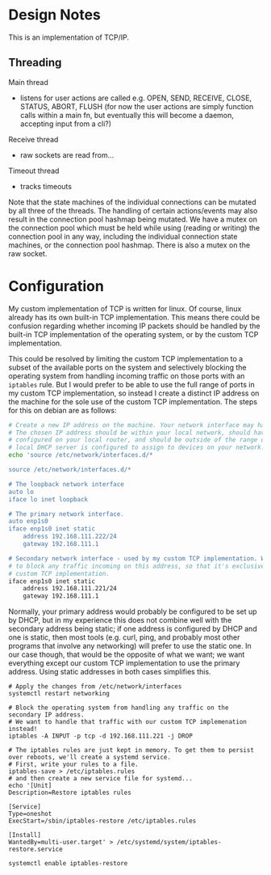 # Design Notes

This is an implementation of TCP/IP.

## Threading

Main thread

- listens for user actions are called e.g. OPEN, SEND, RECEIVE, CLOSE, STATUS, ABORT, FLUSH
  (for now the user actions are simply function calls within a main fn, but eventually this will become a daemon, accepting input from a cli?)

Receive thread

- raw sockets are read from...

Timeout thread

- tracks timeouts

Note that the state machines of the individual connections can be mutated by all three of the threads. The handling of certain actions/events may also result in the connection pool hashmap being mutated. We have a mutex on the connection pool which must be held while using (reading or writing) the connection pool in any way, including the individual connection state machines, or the connection pool hashmap.
There is also a mutex on the raw socket.

# Configuration

My custom implementation of TCP is written for linux. Of course, linux already has its own built-in TCP implementation. This means there could be confusion regarding whether incoming IP packets should be handled by the built-in TCP implementation of the operating system, or by the custom TCP implementation.

This could be resolved by limiting the custom TCP implementation to a subset of the available ports on the system and selectively blocking the operating system from handling incoming traffic on those ports with an `iptables` rule. But I would prefer to be able to use the full range of ports in my custom TCP implementation, so instead I create a distinct IP address on the machine for the sole use of the custom TCP implementation. The steps for this on debian are as follows:

```sh
# Create a new IP address on the machine. Your network interface may have a different name.
# The chosen IP address should be within your local network, should have the same subnet mask
# configured on your local router, and should be outside of the range of addresses that your
# local DHCP server is configured to assign to devices on your network. You'll need to run this as root.
echo 'source /etc/network/interfaces.d/*

source /etc/network/interfaces.d/*

# The loopback network interface
auto lo
iface lo inet loopback

# The primary network interface.
auto enp1s0
iface enp1s0 inet static
    address 192.168.111.222/24
    gateway 192.168.111.1

# Secondary network interface - used by my custom TCP implementation. We'll set up iptables
# to block any traffic incoming on this address, so that it's exclusively handled by our
# custom TCP implementation.
iface enp1s0 inet static
    address 192.168.111.221/24
    gateway 192.168.111.1
```

Normally, your primary address would probably be configured to be set up by DHCP, but in my experience this does not combine well with the secondary address being static; if one address is configured by DHCP and one is static, then most tools (e.g. curl, ping, and probably most other programs that involve any networking) will prefer to use the static one. In our case though, that would be the opposite of what we want; we want everything except our custom TCP implementation to use the primary address. Using static addresses in both cases simplifies this.

```
# Apply the changes from /etc/network/interfaces
systemctl restart networking

# Block the operating system from handling any traffic on the secondary IP address.
# We want to handle that traffic with our custom TCP implemenation instead!
iptables -A INPUT -p tcp -d 192.168.111.221 -j DROP

# The iptables rules are just kept in memory. To get them to persist over reboots, we'll create a systemd service.
# First, write your rules to a file.
iptables-save > /etc/iptables.rules
# and then create a new service file for systemd...
echo '[Unit]
Description=Restore iptables rules

[Service]
Type=oneshot
ExecStart=/sbin/iptables-restore /etc/iptables.rules

[Install]
WantedBy=multi-user.target' > /etc/systemd/system/iptables-restore.service

systemctl enable iptables-restore
```
